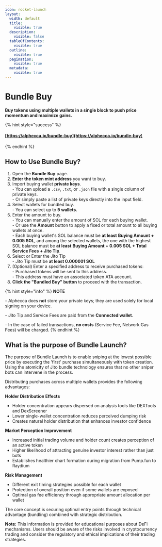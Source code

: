 ```yaml
---
icon: rocket-launch
layout:
  width: default
  title:
    visible: true
  description:
    visible: false
  tableOfContents:
    visible: true
  outline:
    visible: true
  pagination:
    visible: true
  metadata:
    visible: true
---
```


# Bundle Buy

**Buy tokens using multiple wallets in a single block to push price momentum and maximize gains.**

{% hint style="success" %}
#### [https://alphecca.io/bundle-buy](https://alphecca.io/bundle-buy)
{% endhint %}

## How to Use Bundle Buy?&#x20;

1. Open the **Bundle Buy** page.
2. **Enter the token mint address** you want to buy.
3. Import buying wallet **private keys**.\
   \- You can upload a `.csv`, `.txt`, or `.json` file with a single column of private keys.\
   \- Or simply paste a list of private keys directly into the input field.
4. Select wallets for bundled buy.\
   \- You can select up to **5 wallets.**
5. Enter the amount to buy.\
   \- You can manually enter the amount of SOL for each buying wallet.\
   \- Or use the **Amount** button to apply a fixed or total amount to all buying wallets at once.\
   \- Each buying wallet's SOL balance must be **at least** **Buying Amount + 0.005 SOL**, and among the selected wallets, the one with the highest SOL balance must be **at least** **Buying Amount + 0.005 SOL + Total Service Fees + Jito Tip**.
6. Select or Enter the Jito Tip\
   \- Jito Tip must be **at least 0.000001 SOL**
7. (Optional) Enter a specified address to receive purchased tokens:\
   \- Purchased tokens will be sent to this address.\
   \- This address must have an associated token ATA account.
8. **Click the "Bundled Buy" button** to proceed with the transaction.

{% hint style="info" %}
**NOTE**

\- Alphecca does **not** store your private keys; they are used solely for local signing on your device.

\- Jito Tip and Service Fees are paid from the **Connected wallet**.

\- In the case of failed transactions, **no costs** (Service Fee, Network Gas Fees) will be charged.
{% endhint %}

## What is the purpose of Bundle Launch?

The purpose of Bundle Launch is to enable sniping at the lowest possible price by executing the 'first' purchase simultaneously with token creation. Using the atomicity of Jito bundle technology ensures that no other sniper bots can intervene in the process.

Distributing purchases across multiple wallets provides the following advantages:

**Holder Distribution Effects**

* Holder concentration appears dispersed on analysis tools like DEXTools and DexScreener
* Lower single-wallet concentration reduces perceived dumping risk
* Creates natural holder distribution that enhances investor confidence

**Market Perception Improvement**

* Increased initial trading volume and holder count creates perception of an active token
* Higher likelihood of attracting genuine investor interest rather than just bots
* Establishes healthier chart formation during migration from Pump.fun to Raydium

**Risk Management**

* Different exit timing strategies possible for each wallet
* Protection of overall position even if some wallets are exposed
* Optimal gas fee efficiency through appropriate amount allocation per wallet

The core concept is securing optimal entry points through technical advantage (bundling) combined with strategic distribution.

**Note:** This information is provided for educational purposes about DeFi mechanisms. Users should be aware of the risks involved in cryptocurrency trading and consider the regulatory and ethical implications of their trading strategies.

